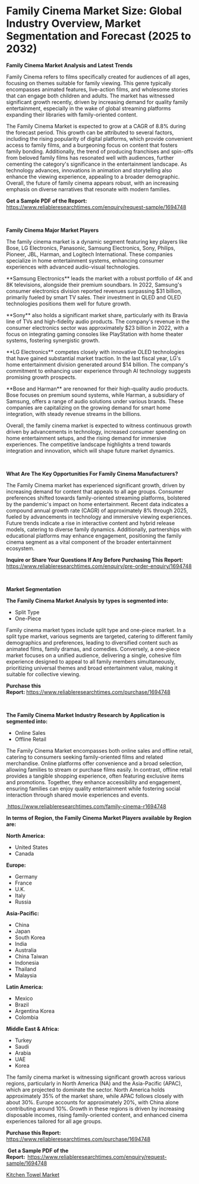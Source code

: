 <p><h1>Family Cinema Market Size: Global Industry Overview, Market Segmentation and Forecast (2025 to 2032)</h1></p><p><strong>Family Cinema Market Analysis and Latest Trends</strong></p>
<p><p>Family Cinema refers to films specifically created for audiences of all ages, focusing on themes suitable for family viewing. This genre typically encompasses animated features, live-action films, and wholesome stories that can engage both children and adults. The market has witnessed significant growth recently, driven by increasing demand for quality family entertainment, especially in the wake of global streaming platforms expanding their libraries with family-oriented content. </p><p>The Family Cinema Market is expected to grow at a CAGR of 8.8% during the forecast period. This growth can be attributed to several factors, including the rising popularity of digital platforms, which provide convenient access to family films, and a burgeoning focus on content that fosters family bonding. Additionally, the trend of producing franchises and spin-offs from beloved family films has resonated well with audiences, further cementing the category's significance in the entertainment landscape. As technology advances, innovations in animation and storytelling also enhance the viewing experience, appealing to a broader demographic. Overall, the future of family cinema appears robust, with an increasing emphasis on diverse narratives that resonate with modern families.</p></p>
<p><strong>Get a Sample PDF of the Report:&nbsp;</strong> <a href="https://www.reliableresearchtimes.com/enquiry/request-sample/1694748?utm_campaign=2395&utm_medium=2&utm_source=Github&utm_content=ia&utm_term=08022025&utm_id=family-cinema">https://www.reliableresearchtimes.com/enquiry/request-sample/1694748</a></p>
<p>&nbsp;</p>
<p><strong>Family Cinema Major Market Players</strong></p>
<p><p>The family cinema market is a dynamic segment featuring key players like Bose, LG Electronics, Panasonic, Samsung Electronics, Sony, Philips, Pioneer, JBL, Harman, and Logitech International. These companies specialize in home entertainment systems, enhancing consumer experiences with advanced audio-visual technologies.</p><p>**Samsung Electronics** leads the market with a robust portfolio of 4K and 8K televisions, alongside their premium soundbars. In 2022, Samsung's consumer electronics division reported revenues surpassing $31 billion, primarily fueled by smart TV sales. Their investment in QLED and OLED technologies positions them well for future growth.</p><p>**Sony** also holds a significant market share, particularly with its Bravia line of TVs and high-fidelity audio products. The company's revenue in the consumer electronics sector was approximately $23 billion in 2022, with a focus on integrating gaming consoles like PlayStation with home theater systems, fostering synergistic growth.</p><p>**LG Electronics** competes closely with innovative OLED technologies that have gained substantial market traction. In the last fiscal year, LG's home entertainment division generated around $14 billion. The company's commitment to enhancing user experience through AI technology suggests promising growth prospects.</p><p>**Bose and Harman** are renowned for their high-quality audio products. Bose focuses on premium sound systems, while Harman, a subsidiary of Samsung, offers a range of audio solutions under various brands. These companies are capitalizing on the growing demand for smart home integration, with steady revenue streams in the billions.</p><p>Overall, the family cinema market is expected to witness continuous growth driven by advancements in technology, increased consumer spending on home entertainment setups, and the rising demand for immersive experiences. The competitive landscape highlights a trend towards integration and innovation, which will shape future market dynamics.</p></p>
<p>&nbsp;</p>
<p><strong>What Are The Key Opportunities For Family Cinema Manufacturers?</strong></p>
<p><p>The Family Cinema market has experienced significant growth, driven by increasing demand for content that appeals to all age groups. Consumer preferences shifted towards family-oriented streaming platforms, bolstered by the pandemic's impact on home entertainment. Recent data indicates a compound annual growth rate (CAGR) of approximately 8% through 2025, fueled by advancements in technology and immersive viewing experiences. Future trends indicate a rise in interactive content and hybrid release models, catering to diverse family dynamics. Additionally, partnerships with educational platforms may enhance engagement, positioning the family cinema segment as a vital component of the broader entertainment ecosystem.</p></p>
<p><strong>Inquire or Share Your Questions If Any Before Purchasing This Report:</strong> <a href="https://www.reliableresearchtimes.com/enquiry/pre-order-enquiry/1694748?utm_campaign=2395&utm_medium=2&utm_source=Github&utm_content=ia&utm_term=08022025&utm_id=family-cinema">https://www.reliableresearchtimes.com/enquiry/pre-order-enquiry/1694748</a></p>
<p>&nbsp;</p>
<p><strong>Market Segmentation</strong></p>
<p><strong>The Family Cinema Market Analysis by types is segmented into:</strong></p>
<p><ul><li>Split Type</li><li>One-Piece</li></ul></p>
<p><p>Family cinema market types include split type and one-piece market. In a split type market, various segments are targeted, catering to different family demographics and preferences, leading to diversified content such as animated films, family dramas, and comedies. Conversely, a one-piece market focuses on a unified audience, delivering a single, cohesive film experience designed to appeal to all family members simultaneously, prioritizing universal themes and broad entertainment value, making it suitable for collective viewing.</p></p>
<p><strong>Purchase this Report:&nbsp;</strong><a href="https://www.reliableresearchtimes.com/purchase/1694748?utm_campaign=2395&utm_medium=2&utm_source=Github&utm_content=ia&utm_term=08022025&utm_id=family-cinema">https://www.reliableresearchtimes.com/purchase/1694748</a></p>
<p>&nbsp;</p>
<p><strong>The Family Cinema Market Industry Research by Application is segmented into:</strong></p>
<p><ul><li>Online Sales</li><li>Offline Retail</li></ul></p>
<p><p>The Family Cinema Market encompasses both online sales and offline retail, catering to consumers seeking family-oriented films and related merchandise. Online platforms offer convenience and a broad selection, allowing families to stream or purchase films easily. In contrast, offline retail provides a tangible shopping experience, often featuring exclusive items and promotions. Together, they enhance accessibility and engagement, ensuring families can enjoy quality entertainment while fostering social interaction through shared movie experiences and events.</p></p>
<p><a href="https://www.reliableresearchtimes.com/family-cinema-r1694748?utm_campaign=2395&utm_medium=2&utm_source=Github&utm_content=ia&utm_term=08022025&utm_id=family-cinema">&nbsp;https://www.reliableresearchtimes.com/family-cinema-r1694748</a></p>
<p><strong>In terms of Region, the Family Cinema Market Players available by Region are:</strong></p>
<p>
    <p> <strong> North America: </strong>
        <ul>
            <li>United States</li>
            <li>Canada</li>
        </ul>
        </p> 
    <p> <strong> Europe: </strong>
        <ul>
            <li>Germany</li>
            <li>France</li>
            <li>U.K.</li>
            <li>Italy</li>
            <li>Russia</li>
        </ul>
        </p> 
    <p> <strong> Asia-Pacific: </strong>
        <ul>
            <li>China</li>
            <li>Japan</li>
            <li>South Korea</li>
            <li>India</li>
            <li>Australia</li>
            <li>China Taiwan</li>
            <li>Indonesia</li>
            <li>Thailand</li>
            <li>Malaysia</li>
        </ul>
        </p> 
    <p> <strong> Latin America: </strong>
        <ul>
            <li>Mexico</li>
            <li>Brazil</li>
            <li>Argentina Korea</li>
            <li>Colombia</li>
        </ul>
        </p> 
    <p> <strong> Middle East & Africa: </strong>
        <ul>
            <li>Turkey</li>
            <li>Saudi</li>
            <li>Arabia</li>
            <li>UAE</li>
            <li>Korea</li>
        </ul>
    </p>
    </p>
<p><p>The family cinema market is witnessing significant growth across various regions, particularly in North America (NA) and the Asia-Pacific (APAC), which are projected to dominate the sector. North America holds approximately 35% of the market share, while APAC follows closely with about 30%. Europe accounts for approximately 20%, with China alone contributing around 10%. Growth in these regions is driven by increasing disposable incomes, rising family-oriented content, and enhanced cinema experiences tailored for all age groups.</p></p>
<p><strong>Purchase this Report: </strong><a href="https://www.reliableresearchtimes.com/purchase/1694748?utm_campaign=2395&utm_medium=2&utm_source=Github&utm_content=ia&utm_term=08022025&utm_id=family-cinema">https://www.reliableresearchtimes.com/purchase/1694748</a></p>
<p>&nbsp;<strong>Get a Sample PDF of the Report:&nbsp;&nbsp;</strong><a href="https://www.reliableresearchtimes.com/enquiry/request-sample/1694748?utm_campaign=2395&utm_medium=2&utm_source=Github&utm_content=ia&utm_term=08022025&utm_id=family-cinema">https://www.reliableresearchtimes.com/enquiry/request-sample/1694748</a></p>
<p><strong></strong></p>
<p><p><a href="https://github.com/pinzinyaah/Market-Research-Report-List-1/blob/main/kitchen-towel-market.md?utm_campaign=2395&utm_medium=2&utm_source=Github&utm_content=ia&utm_term=08022025&utm_id=family-cinema">Kitchen Towel Market</a></p></p>